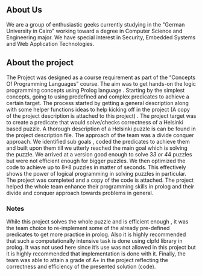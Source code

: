 ## About Us
We are a group of enthusiastic geeks currently studying in the "German University in Cairo" working toward a degree in Computer Science and Engineering major. We have special interest in Security, Embedded Systems and Web Application Technologies.

## About the project
The Project was designed as a course requirement as part of the “Concepts Of Programming Languages” course. The aim was to get hands-on the logic programming concepts using Prolog language . Starting by the simplest concepts, going to using predefined and complex predicates to achieve a certain target. The process started by getting a general description along with some helper functions ideas to help kicking off in the project (A copy of the project description is attached to this project) . The project target was to create a predicate that would solve/checks correctness of a Helsinki based puzzle. A thorough description of a  Helsinki puzzle is can be found in the project description file. The approach of the team was a divide conquer approach. We identified sub goals , coded the predicates to achieve them and built upon them till we utterly reached the main goal which is solving the puzzle. We arrived at a version good enough to solve 3*3 or 4*4 puzzles but were not efficient enough for bigger puzzles. We then optimized the code to achieve up to 8*8 puzzles in matter of seconds. This effectively shows the power of logical programming in solving puzzles in particular. The project was completed and a copy of the code is attached. The project helped the whole team enhance their programming skills in prolog and their divide and conquer approach towards problems in general.

### Notes

While this project solves the whole puzzle and is efficient enough , it was the team choice to re-implement some of the already pre-defined predicates to get more practice in prolog. Also it is highly recommended that such a computationally intensive task is done using clpfd library in prolog. It was not used here since it’s use was not allowed in this project but it is highly recommended that implementation is done with it. Finally, the team was able to attain a grade of A+ in the project reflecting the correctness and efficiency of the presented solution (code).
